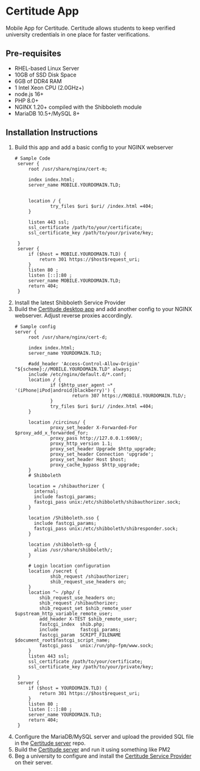 # Certitude App

Mobile App for Certitude. Certitude allows students to keep verified university credentials in one place for faster verifications.

## Pre-requisites

* RHEL-based Linux Server
* 10GB of SSD Disk Space
* 6GB of DDR4 RAM
* 1 Intel Xeon CPU (2.0GHz+)
* node.js 16+
* PHP 8.0+
* NGINX 1.20+ compiled with the Shibboleth module
* MariaDB 10.5+/MySQL 8+

## Installation Instructions

1. Build this app and add a basic config to your NGINX webserver
   ```
   # Sample Code
    server {
        root /usr/share/nginx/cert-m;

        index index.html;
        server_name MOBILE.YOURDOMAIN.TLD;


        location / {
                try_files $uri $uri/ /index.html =404;
        }

        listen 443 ssl;
        ssl_certificate /path/to/your/certificate;
        ssl_certificate_key /path/to/your/private/key;

    }
    server {
        if ($host = MOBILE.YOURDOMAIN.TLD) {
            return 301 https://$host$request_uri;
        }
        listen 80 ;
        listen [::]:80 ;
        server_name MOBILE.YOURDOMAIN.TLD;
        return 404;
    }
   ```
2. Install the latest Shibboleth Service Provider
3. Build the [Certitude desktop app](https://github.com/timyc/cert-desktop) and add another config to your NGINX webserver. Adjust reverse proxies accordingly.
   ```
   # Sample config
   server {
        root /usr/share/nginx/cert-d;

        index index.html;
        server_name YOURDOMAIN.TLD;

        #add_header 'Access-Control-Allow-Origin' "${scheme}://MOBILE.YOURDOMAIN.TLD" always;
        include /etc/nginx/default.d/*.conf;
        location / {
                if ($http_user_agent ~* '(iPhone|iPod|android|blackberry)') {
                        return 307 https://MOBILE.YOURDOMAIN.TLD/;
                }
                try_files $uri $uri/ /index.html =404;
        }

        location /circinus/ {
                proxy_set_header X-Forwarded-For $proxy_add_x_forwarded_for;
                proxy_pass http://127.0.0.1:6969/;
                proxy_http_version 1.1;
                proxy_set_header Upgrade $http_upgrade;
                proxy_set_header Connection 'upgrade';
                proxy_set_header Host $host;
                proxy_cache_bypass $http_upgrade;
        }
        # Shibboleth

        location = /shibauthorizer {
          internal;
          include fastcgi_params;
          fastcgi_pass unix:/etc/shibboleth/shibauthorizer.sock;
        }

        location /Shibboleth.sso {
          include fastcgi_params;
          fastcgi_pass unix:/etc/shibboleth/shibresponder.sock;
        }

        location /shibboleth-sp {
          alias /usr/share/shibboleth/;
        }

        # Login location configuration
        location /secret {
                shib_request /shibauthorizer;
                shib_request_use_headers on;
        }
        location ^~ /php/ {
            shib_request_use_headers on;
            shib_request /shibauthorizer;
            shib_request_set $shib_remote_user $upstream_http_variable_remote_user;
            add_header X-TEST $shib_remote_user;
            fastcgi_index  shib.php;
            include        fastcgi_params;
            fastcgi_param  SCRIPT_FILENAME  $document_root$fastcgi_script_name;
            fastcgi_pass   unix:/run/php-fpm/www.sock;
        }
        listen 443 ssl;
        ssl_certificate /path/to/your/certificate;
        ssl_certificate_key /path/to/your/private/key;

    }
    server {
        if ($host = YOURDOMAIN.TLD) {
            return 301 https://$host$request_uri;
        }
        listen 80 ;
        listen [::]:80 ;
        server_name YOURDOMAIN.TLD;
        return 404;
    }
   ```
4. Configure the MariaDB/MySQL server and upload the provided SQL file in the [Certitude server](https://github.com/timyc/cert-server) repo.
5. Build the [Certitude server](https://github.com/timyc/cert-server) and run it using something like PM2
6. Beg a university to configure and install the [Certitude Service Provider](https://github.com/timyc/cert-daemon) on their server.